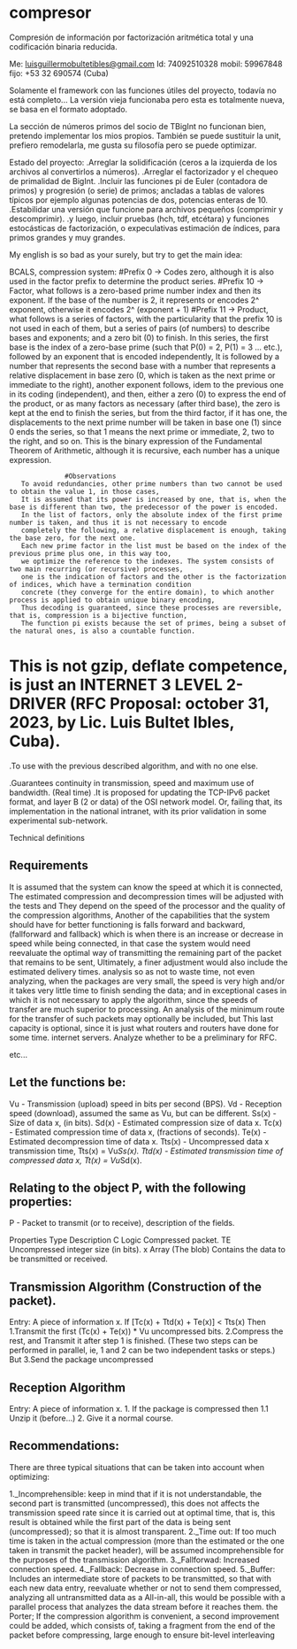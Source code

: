 # compresor
Compresión de información por factorización aritmética total y una codificación binaria reducida.


Me: luisguillermobultetibles@gmail.com
Id: 74092510328
mobil: 59967848
fijo: +53 32 690574 (Cuba)

Solamente el framework con las funciones útiles del proyecto, todavía no está completo... 
La versión vieja funcionaba pero esta es totalmente nueva, se basa en el formato adoptado.

La sección de números primos del socio de TBigInt no funcionan bien, pretendo implementar los mios propios.
También se puede sustituir la unit, prefiero remodelarla, me gusta su filosofía pero se puede optimizar.

Estado del proyecto:
.Arreglar la solidificación (ceros a la izquierda de los archivos al convertirlos a números).
.Arreglar el factorizador y el chequeo de primalidad de BigInt.
.Incluir las funciones pi de Euler (contadora de primos) y progresión (o serie) de primos; ancladas a tablas de valores típicos
 por ejemplo algunas potencias de dos, potencias enteras de 10.
.Estabilidar una versión que funcione para archivos pequeños (comprimir y descomprimir).
.y luego, incluir pruebas (hch, tdf, etcétara) y funciones estocásticas de factorización, o expeculativas estimación de índices, para primos grandes y muy grandes. 

My english is so bad as your surely, but try to get the main idea:

BCALS, compression system:
#Prefix 0 -> Codes zero, although it is also used in the factor prefix to determine the product series.
#Prefix 10 -> Factor, what follows is a zero-based prime number index and then its exponent.
If the base of the number is 2, it represents or encodes 2^ exponent, otherwise it encodes 2^ (exponent + 1)
#Prefix 11 -> Product, what follows is a series of factors, with the particularity that the prefix 10 is not used
in each of them, but a series of pairs (of numbers) to describe bases and exponents; and a zero bit
(0) to finish. In this series, the first base is the index of a zero-base prime
(such that P(0) = 2, P(1) = 3 ... etc.), followed by an exponent that is encoded independently,
It is followed by a number that represents the second base with a number that represents a relative displacement
in base zero (0, which is taken as the next prime or immediate to the right), another exponent follows, idem
to the previous one in its coding (independent), and then, either a zero (0) to express the end of the product,
or as many factors as necessary (after third base), the zero is kept at the end to finish
the series, but from the third factor, if it has one, the displacements to the next prime number will be taken
in base one (1) since 0 ends the series, so that 1 means the next prime or immediate, 2, two to
the right, and so on.
This is the binary expression of the Fundamental Theorem of Arithmetic, although it is recursive, each number has a unique expression.
                  
                  #Observations
       To avoid redundancies, other prime numbers than two cannot be used to obtain the value 1, in those cases,
       It is assumed that its power is increased by one, that is, when the base is different than two, the predecessor of the power is encoded.
       In the list of factors, only the absolute index of the first prime number is taken, and thus it is not necessary to encode
       completely the following, a relative displacement is enough, taking the base zero, for the next one.
       Each new prime factor in the list must be based on the index of the previous prime plus one, in this way too,
       we optimize the reference to the indexes. The system consists of two main recurring (or recursive) processes,
       one is the indication of factors and the other is the factorization of indices, which have a termination condition
       concrete (they converge for the entire domain), to which another process is applied to obtain unique binary encoding,
       Thus decoding is guaranteed, since these processes are reversible, that is, compression is a bijective function,
       The function pi exists because the set of primes, being a subset of the natural ones, is also a countable function.


# This is not gzip, deflate competence, is just an INTERNET 3 LEVEL 2-DRIVER (RFC Proposal: october 31, 2023, by Lic. Luis Bultet Ibles, Cuba).

  .To use with the previous described algorithm, and with no one else.

  .Guarantees continuity in transmission, speed and maximum use of bandwidth. (Real time)
  .It is proposed for updating the TCP-IPv6 packet format, and layer B (2 or data) of the OSI network model.
  Or, failing that, its implementation in the national intranet, with its prior validation in some experimental sub-network.

  Technical definitions

   Requirements
   -----------------------
   It is assumed that the system can know the speed at which it is connected,
   The estimated compression and decompression times will be adjusted with the tests and
   They depend on the speed of the processor and the quality of the compression algorithms,
   Another of the capabilities that the system should have for better functioning is
   falls forward and backward, (fallforward and fallback) which is when
   there is an increase or decrease in speed while being connected, in that case the system would need
   reevaluate the optimal way of transmitting the remaining part of the packet that remains to be sent,
   Ultimately, a finer adjustment would also include the estimated delivery times.
   analysis so as not to waste time, not even analyzing, when the packages are very small,
   the speed is very high and/or it takes very little time to finish sending the data;
   and in exceptional cases in which it is not necessary to apply the algorithm, since the speeds of
   transfer are much superior to processing.
   An analysis of the minimum route for the transfer of such packets may optionally be included, but
   This last capacity is optional, since it is just what routers and routers have done for some time.
   internet servers.
   Analyze whether to be a preliminary for RFC.


   etc...


   Let the functions be:
   -----------------------
   Vu - Transmission (upload) speed in bits per second (BPS).
   Vd - Reception speed (download), assumed the same as Vu, but can be different.
   Ss(x) - Size of data x, (in bits).
   Sd(x) - Estimated compression size of data x.
   Tc(x) - Estimated compression time of data x, (fractions of seconds).
   Te(x) - Estimated decompression time of data x.
   Tts(x) - Uncompressed data x transmission time, Tts(x) = Vu*Ss(x).
   Ttd(x) - Estimated transmission time of compressed data x, Tt(x) = Vu*Sd(x).

   Relating to the object P, with the following properties:
   -----------------------
   P - Packet to transmit (or to receive), description of the fields.

   Properties Type Description
   C Logic Compressed packet.
   TE Uncompressed integer size (in bits).
   x Array (The blob) Contains the data to be transmitted or received.

   Transmission Algorithm (Construction of the packet).
   -----------------------
   Entry: A piece of information x.
       If [Tc(x) + Ttd(x) + Te(x)] < Tts(x) Then
            1.Transmit the first (Tc(x) + Te(x)) * Vu uncompressed bits.
            2.Compress the rest, and Transmit it after step 1 is finished.
            (These two steps can be performed in parallel, ie, 1 and 2 can be two independent tasks or steps.)
       But
            3.Send the package uncompressed

   Reception Algorithm
   -----------------------
   Entry: A piece of information x.
       1. If the package is compressed then
            1.1 Unzip it (before...)
       2. Give it a normal course.

   Recommendations:
   -----------------------
  There are three typical situations that can be taken into account when optimizing:

   1._Incomprehensible: keep in mind that if it is not understandable, the second part is transmitted (uncompressed), this does not
         affects the transmission speed rate since it is carried out at optimal time, that is, this result is obtained
         while the first part of the data is being sent (uncompressed); so that it is almost transparent.
   2._Time out: If too much time is taken in the actual compression (more than the estimated or the one taken in
         transmit the packet header), will be assumed incomprehensible for the purposes of the transmission algorithm.
   3._Fallforwad: Increased connection speed.
   4._Fallback: Decrease in connection speed.
   5._Buffer: Includes an intermediate store of packets to be transmitted, so that with each new data entry,
         reevaluate whether or not to send them compressed, analyzing all untransmitted data as a
         All-in-all, this would be possible with a parallel process that analyzes the data stream before it reaches them.
         the Porter; If the compression algorithm is convenient, a second improvement could be added, which
         consists of, taking a fragment from the end of the packet before compressing, large enough to
         ensure bit-level interleaving
